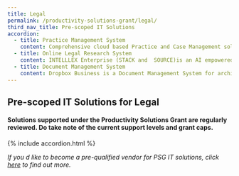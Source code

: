 ```yaml
---
title: Legal
permalink: /productivity-solutions-grant/legal/
third_nav_title: Pre-scoped IT Solutions
accordion:
  - title: Practice Management System
    content: Comprehensive cloud based Practice and Case Management solution (Clio Manage) plus Client Intake and Legal CRM software (Clio Grow) with mobile apps; with optional integrations to Xero and Faster Suite (formerly known as AlphaDrive). <br/><br/><a href='/productivity-solutions-grant/solutionrepo/solution239' target='_blank' style='color:#037e8a'>CLIO - Package A 2 Users Clio Manage (Boutique) and Xero</a><br/><a href='/productivity-solutions-grant/solutionrepo/solution240' target='_blank' style='color:#037e8a'>CLIO - Package B 2 Users Clio Suite (Boutique) and Xero</a><br/><a href='/productivity-solutions-grant/solutionrepo/solution241' target='_blank' style='color:#037e8a'>CLIO - Package C 3 Users Clio Manage (Boutique) and Xero</a><br/><a href='/productivity-solutions-grant/solutionrepo/solution242' target='_blank' style='color:#037e8a'>CLIO -Package D 4 Users Clio Manage (Boutique) and Xero</a><br/><a href='/productivity-solutions-grant/solutionrepo/solution243' target='_blank' style='color:#037e8a'>CLIO - Package E 5 Users Clio Manage (Boutique) and Xero</a><br/><br/><br/>Tessaract.io is an AI empowered Practice Management System designed for the modern law firm. It ensures that there is no duplication between teams and clients and provide real-time update on the work status for all the stakeholders. OCR capability is automated on every information to ensure the search for information is comprehensive. Its integration with AML Search Database further streamline the user navigation and strength search capability or information within the solution. <br/><br/><a href='/productivity-solutions-grant/solutionrepo/solution831' target='_blank' style='color:#037e8a'>Tessaract.io - Package (Up to 12 users)</a><br/><a href='/productivity-solutions-grant/solutionrepo/solution832' target='_blank' style='color:#037e8a'>Tessaract.io - Package (Up to 20 users)</a><br/><a href='/productivity-solutions-grant/solutionrepo/solution833' target='_blank' style='color:#037e8a'>Tessaract.io - Package (Up to 30 users)</a><br/><a href='/productivity-solutions-grant/solutionrepo/solution834' target='_blank' style='color:#037e8a'>Tessaract.io - Package (Up to 5 users)</a><br/><br/><br/>CoreMatter is a cloud based, Legal Accounting and Practice Management System, developed on a Client-Matter Workspace structure which empower users to better manage Accounting & Financial Matter, Client Matter, Case Matter to meet the requirement of their clients. In addition, their AML/CFT (Anti Money Laundering Counter Financing Terrorism) module for users to quickly and accurate encode KYC information for their clients, with an approval function from authorised personnel of the firm. <br/><br/><a href='/productivity-solutions-grant/solutionrepo/solution886' target='_blank' style='color:#037e8a'>CoreMatter - Package (3 users)</a><br/><br/><br/>CoreMatter is a cloud based, Legal Accounting and Practice Management System, developed on a Client-Matter Workspace structure which empower users to better manage Accounting & Financial Matter, Client Matter, Case Matter to meet the requirement of their clients. In addition, their AML/CFT (Anti Money Laundering Counter Financing Terrorism) module for users to quickly and accurate encode KYC information for their clients, with an approval function from authorised personnel of the firm.<br/><br/><a href='/productivity-solutions-grant/solutionrepo/solution892' target='_blank' style='color:#037e8a'>CoreMatter - Package (6 users)</a><br/><a href='/productivity-solutions-grant/solutionrepo/solution893' target='_blank' style='color:#037e8a'>CoreMatter - Package (12 users)</a><br/><br/><br/>CoreMatter is a cloud based, Legal Accounting and Practice Management System, developed on a Client-Matter Workspace structure which empower users to better manage Accounting & Financial Matter, Client Matter, Case Matter to meet the requirement of their clients. In addition, their AML/CFT (Anti Money Laundering Counter Financing Terrorism) module for users to quickly and accurate encode KYC information for their clients, with an approval function from authorised personnel of the firm.<br/><br/><a href='/productivity-solutions-grant/solutionrepo/solution894' target='_blank' style='color:#037e8a'>CoreMatter - Package (18 users)</a><br/><br/><br/>CoreMatter is a cloud based, Legal Accounting and Practice Management System, developed on a Client-Matter Workspace structure which empower users to better manage Accounting & Financial Matter, Client Matter, Case Matter to meet the requirement of their clients. In addition, their AML/CFT (Anti Money Laundering Counter Financing Terrorism) module for users to quickly and accurate encode KYC information for their clients, with an approval function from authorised personnel of the firm.<br/><br/><a href='/productivity-solutions-grant/solutionrepo/solution895' target='_blank' style='color:#037e8a'>CoreMatter - Package (30 users)</a><br/>
  - title: Online Legal Research System
    content: INTELLLEX Enterprise (STACK and  SOURCE)is an AI empowered legal online research system which facilitate law firm to better manage their research in an intelligent and organised approach. The search capabilities and hashtag capabilities further enhance usability of the solution, providing ease of information tagging and searching based respective requirements.<br/><br/><a href='/productivity-solutions-grant/solutionrepo/solution486' target='_blank' style='color:#037e8a'>INTELLLEX - Package (1-3 accounts)</a><br/><a href='/productivity-solutions-grant/solutionrepo/solution487' target='_blank' style='color:#037e8a'>INTELLLEX - Package (13-24 accounts)</a><br/><a href='/productivity-solutions-grant/solutionrepo/solution488' target='_blank' style='color:#037e8a'>INTELLLEX - Package (25-30 accounts)</a><br/><a href='/productivity-solutions-grant/solutionrepo/solution489' target='_blank' style='color:#037e8a'>INTELLLEX - Package (4-6 accounts)</a><br/><a href='/productivity-solutions-grant/solutionrepo/solution490' target='_blank' style='color:#037e8a'>INTELLLEX - Package (7-12 accounts)</a><br/><br/><br/>Lexis Advance has a powerful and optimised search engine that utilise both natural language and Boolean queries, to search legal content. Coupled with Practical Guidance which provide step by step guidance to facilitate daily legal matters and also as a knowledge management platform to enhance efficiency of business operation.<br/><br/><a href='/productivity-solutions-grant/solutionrepo/solution565' target='_blank' style='color:#037e8a'>Lexis Advance?  - Package A</a><br/><a href='/productivity-solutions-grant/solutionrepo/solution566' target='_blank' style='color:#037e8a'>Lexis Advance?  - Package B</a><br/><a href='/productivity-solutions-grant/solutionrepo/solution567' target='_blank' style='color:#037e8a'>Lexis Advance?  - Package C</a><br/><a href='/productivity-solutions-grant/solutionrepo/solution568' target='_blank' style='color:#037e8a'>Lexis Advance?  - Package D</a><br/><a href='/productivity-solutions-grant/solutionrepo/solution569' target='_blank' style='color:#037e8a'>Lexis Advance?  - Package E</a><br/><br/><br/>Westlaw Asia is a well-known power legal research tool for law firms with its search engine leveraging on natural language and terms & connectors defined within the solution. It allows law firms to easily and quickly find relevant legal literature on both small and large scale searches. <br/><br/><a href='/productivity-solutions-grant/solutionrepo/solution851' target='_blank' style='color:#037e8a'>Westlaw Asia -  Package (for up to 10 fee earners)</a><br/><a href='/productivity-solutions-grant/solutionrepo/solution852' target='_blank' style='color:#037e8a'>Westlaw Asia - Option 2 & Practical Law Plus Package (for 5 users)</a><br/><a href='/productivity-solutions-grant/solutionrepo/solution853' target='_blank' style='color:#037e8a'>Westlaw Asia - Option 3 & Practical Law Plus Package (for 10 users)</a><br/><a href='/productivity-solutions-grant/solutionrepo/solution854' target='_blank' style='color:#037e8a'>Westlaw Asia - Package (for sole proprietorship only)</a><br/><a href='/productivity-solutions-grant/solutionrepo/solution855' target='_blank' style='color:#037e8a'>Westlaw Asia - Package (for up to 5 fee earners)</a><br/>
  - title: Document Management System
    content: Dropbox Business is a Document Management System for archiving and collaborative work on a massive number of documents. With the digitization of documents being stored onto Dropbox. Law firms significantly reduces their storage costs with mobile access of digital files has also eased the way lawyers find and reference documents in court. <br/><br/><a href='/productivity-solutions-grant/solutionrepo/solution516' target='_blank' style='color:#037e8a'>Dropbox Business ? Document management and Collaboration workspace Version 1 - Package A (Dropbox Business Standard License Only - 3 Users)</a><br/><a href='/productivity-solutions-grant/solutionrepo/solution517' target='_blank' style='color:#037e8a'>Dropbox Business ? Document management and Collaboration workspace Version 1 - Package B (Dropbox Business Standard License Only - 6 Users)</a><br/><a href='/productivity-solutions-grant/solutionrepo/solution518' target='_blank' style='color:#037e8a'>Dropbox Business ? Document management and Collaboration workspace Version 1 - Package C (Dropbox Business Standard License Only - 9 Users)</a><br/><a href='/productivity-solutions-grant/solutionrepo/solution519' target='_blank' style='color:#037e8a'>Dropbox Business ? Document management and Collaboration workspace Version 1 - Package D (Dropbox Business Advanced License Only - 3 Users)</a><br/><a href='/productivity-solutions-grant/solutionrepo/solution520' target='_blank' style='color:#037e8a'>Dropbox Business ? Document management and Collaboration workspace Version 1 - Package E (Dropbox Business Advanced License Only - 6 Users)</a><br/><br/><br/>TessaCloud is a Document Management System that combines ease of quick uploading and downloading of files, combined with e-signing capabilities. With built in Optical Character Recognition (OCR) and enterprise search functionality, users are able retrieve documents and precedents quickly and accurately.  <br/><br/><a href='/productivity-solutions-grant/solutionrepo/solution826' target='_blank' style='color:#037e8a'>TessaCloud - Package (Up to 12 users)</a><br/><br/><br/>TessaCloud is a Document Management System that combines ease of quick uploading and downloading of files, combined with e-signing capabilities. With built in Optical Character Recognition (OCR) and enterprise search functionality, users are able retrieve documents and precedents quickly and accurately.<br/><br/><a href='/productivity-solutions-grant/solutionrepo/solution827' target='_blank' style='color:#037e8a'>TessaCloud - Package (Up to 20 users)</a><br/><a href='/productivity-solutions-grant/solutionrepo/solution828' target='_blank' style='color:#037e8a'>TessaCloud - Package (Up to 30 users)</a><br/><a href='/productivity-solutions-grant/solutionrepo/solution829' target='_blank' style='color:#037e8a'>TessaCloud - Package (Up to 34 users)</a><br/><a href='/productivity-solutions-grant/solutionrepo/solution830' target='_blank' style='color:#037e8a'>TessaCloud - Package (Up to 5 users)</a><br/><br/><br/>Tessaract.io is an AI empowered Practice Management System designed for the modern law firm. It ensures that there is no duplication between teams and clients and provide real-time update on the work status for all the stakeholders. OCR capability is automated on every information to ensure the search for information is comprehensive. Its integration with AML Search Database further streamline the user navigation and strength search capability or information within the solution.<br/><br/><a href='/productivity-solutions-grant/solutionrepo/solution840' target='_blank' style='color:#037e8a'>Tessaract.io - Package (Up to 40 users)</a><br/><br/><br/>NetDocuments is native cloud-based DMS in the legal industry to support of integrations and partnerships. All third-party integrations are written to the single instance NetDocuments service and API integration is provided to support any advanced and custom integrations should they be needed. Furthermore, NetDocuments has a strategic partnership with Microsoft to natively integrate with their Office 365 Web Applications without the use of OneDrive. <br/><br/><a href='/productivity-solutions-grant/solutionrepo/solution887' target='_blank' style='color:#037e8a'>NetDocuments - Package (3 users)</a><br/><br/><br/>NetDocuments is  native cloud-based DMS in the legal industry to support of integrations and partnerships. All third-party integrations are written to the single instance NetDocuments service and API integration is provided to support any advanced and custom integrations should they be needed. Furthermore, NetDocuments has a strategic partnership with Microsoft to natively integrate with their Office 365 Web Applications without the use of OneDrive.<br/><br/><a href='/productivity-solutions-grant/solutionrepo/solution888' target='_blank' style='color:#037e8a'>NetDocuments - Package (6 users)</a><br/><a href='/productivity-solutions-grant/solutionrepo/solution889' target='_blank' style='color:#037e8a'>NetDocuments - Package (12 users)</a><br/><a href='/productivity-solutions-grant/solutionrepo/solution890' target='_blank' style='color:#037e8a'>NetDocuments - Package (18 users)</a><br/><a href='/productivity-solutions-grant/solutionrepo/solution891' target='_blank' style='color:#037e8a'>NetDocuments - Package (30 users)</a><br/>
---
```


## Pre-scoped IT Solutions for Legal

#### Solutions supported under the Productivity Solutions Grant are regularly reviewed. Do take note of the current support levels and grant caps.

{% include accordion.html %}

*If you d like to become a pre-qualified vendor for PSG IT solutions, click <a target='_blank' href='https://www.imda.gov.sg/icmvendors' >here</a> to find out more.*

